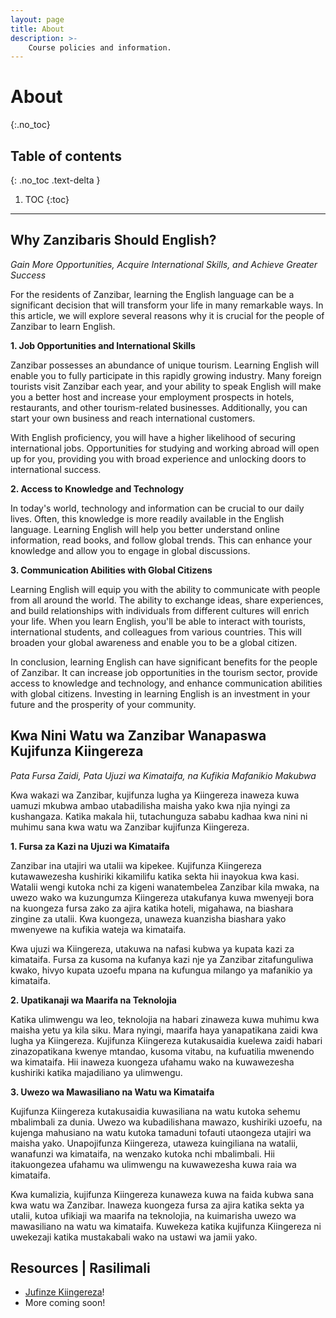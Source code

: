 ```yaml
---
layout: page
title: About
description: >-
    Course policies and information.
---
```


# About
{:.no_toc}

## Table of contents
{: .no_toc .text-delta }

1. TOC
{:toc}

---

## Why Zanzibaris Should English? 

*Gain More Opportunities, Acquire International Skills, and Achieve Greater Success*

For the residents of Zanzibar, learning the English language can be a significant decision that will transform your life in many remarkable ways. In this article, we will explore several reasons why it is crucial for the people of Zanzibar to learn English.

**1. Job Opportunities and International Skills**

Zanzibar possesses an abundance of unique tourism. Learning English will enable you to fully participate in this rapidly growing industry. Many foreign tourists visit Zanzibar each year, and your ability to speak English will make you a better host and increase your employment prospects in hotels, restaurants, and other tourism-related businesses. Additionally, you can start your own business and reach international customers.

With English proficiency, you will have a higher likelihood of securing international jobs. Opportunities for studying and working abroad will open up for you, providing you with broad experience and unlocking doors to international success.

**2. Access to Knowledge and Technology**

In today's world, technology and information can be crucial to our daily lives. Often, this knowledge is more readily available in the English language. Learning English will help you better understand online information, read books, and follow global trends. This can enhance your knowledge and allow you to engage in global discussions.

**3. Communication Abilities with Global Citizens**

Learning English will equip you with the ability to communicate with people from all around the world. The ability to exchange ideas, share experiences, and build relationships with individuals from different cultures will enrich your life. When you learn English, you'll be able to interact with tourists, international students, and colleagues from various countries. This will broaden your global awareness and enable you to be a global citizen.

In conclusion, learning English can have significant benefits for the people of Zanzibar. It can increase job opportunities in the tourism sector, provide access to knowledge and technology, and enhance communication abilities with global citizens. Investing in learning English is an investment in your future and the prosperity of your community.

## Kwa Nini Watu wa Zanzibar Wanapaswa Kujifunza Kiingereza

*Pata Fursa Zaidi, Pata Ujuzi wa Kimataifa, na Kufikia Mafanikio Makubwa*

Kwa wakazi wa Zanzibar, kujifunza lugha ya Kiingereza inaweza kuwa uamuzi mkubwa ambao utabadilisha maisha yako kwa njia nyingi za kushangaza. Katika makala hii, tutachunguza sababu kadhaa kwa nini ni muhimu sana kwa watu wa Zanzibar kujifunza Kiingereza.

**1. Fursa za Kazi na Ujuzi wa Kimataifa**

Zanzibar ina utajiri wa utalii wa kipekee. Kujifunza Kiingereza kutawawezesha kushiriki kikamilifu katika sekta hii inayokua kwa kasi. Watalii wengi kutoka nchi za kigeni wanatembelea Zanzibar kila mwaka, na uwezo wako wa kuzungumza Kiingereza utakufanya kuwa mwenyeji bora na kuongeza fursa zako za ajira katika hoteli, migahawa, na biashara zingine za utalii. Kwa kuongeza, unaweza kuanzisha biashara yako mwenyewe na kufikia wateja wa kimataifa.

Kwa ujuzi wa Kiingereza, utakuwa na nafasi kubwa ya kupata kazi za kimataifa. Fursa za kusoma na kufanya kazi nje ya Zanzibar zitafunguliwa kwako, hivyo kupata uzoefu mpana na kufungua milango ya mafanikio ya kimataifa.

**2. Upatikanaji wa Maarifa na Teknolojia**

Katika ulimwengu wa leo, teknolojia na habari zinaweza kuwa muhimu kwa maisha yetu ya kila siku. Mara nyingi, maarifa haya yanapatikana zaidi kwa lugha ya Kiingereza. Kujifunza Kiingereza kutakusaidia kuelewa zaidi habari zinazopatikana kwenye mtandao, kusoma vitabu, na kufuatilia mwenendo wa kimataifa. Hii inaweza kuongeza ufahamu wako na kuwawezesha kushiriki katika majadiliano ya ulimwengu.

**3. Uwezo wa Mawasiliano na Watu wa Kimataifa**

Kujifunza Kiingereza kutakusaidia kuwasiliana na watu kutoka sehemu mbalimbali za dunia. Uwezo wa kubadilishana mawazo, kushiriki uzoefu, na kujenga mahusiano na watu kutoka tamaduni tofauti utaongeza utajiri wa maisha yako. Unapojifunza Kiingereza, utaweza kuingiliana na watalii, wanafunzi wa kimataifa, na wenzako kutoka nchi mbalimbali. Hii itakuongezea ufahamu wa ulimwengu na kuwawezesha kuwa raia wa kimataifa.

Kwa kumalizia, kujifunza Kiingereza kunaweza kuwa na faida kubwa sana kwa watu wa Zanzibar. Inaweza kuongeza fursa za ajira katika sekta ya utalii, kutoa ufikiaji wa maarifa na teknolojia, na kuimarisha uwezo wa mawasiliano na watu wa kimataifa. Kuwekeza katika kujifunza Kiingereza ni uwekezaji katika mustakabali wako na ustawi wa jamii yako.

## Resources | Rasilimali
- [Jufinze Kiingereza](https://www.youtube.com/playlist?list=PLCMMRIYgA8Z8wv8aryS3c7dJ574A4vVSP)!
- More coming soon!

